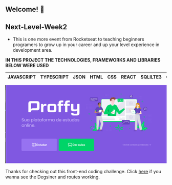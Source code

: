 ## Welcome! 👋
## Next-Level-Week2

 * This is one more event from Rocketseat to teaching beginners programers to grow up in your career and up your level experience in development area.

**IN THIS PROJECT THE TECHNOLOGIES, FRAMEWORKS AND LIBRARIES BELOW WERE USED**

| JAVASCRIPT | TYPESCRIPT | JSON | HTML | CSS | REACT | SQLILTE3 | CORS | 
| ---------- | ---------- | ---- | ---- | --- | ----- | -------- | ---- |


![Designer of project](./web/app-nlw2.png)


Thanks for checking out this front-end coding challenge.
Click <a href="https://proffy-neon.vercel.app/" target="_blank">here</a> if you wanna see the Degsiner and routes working.


